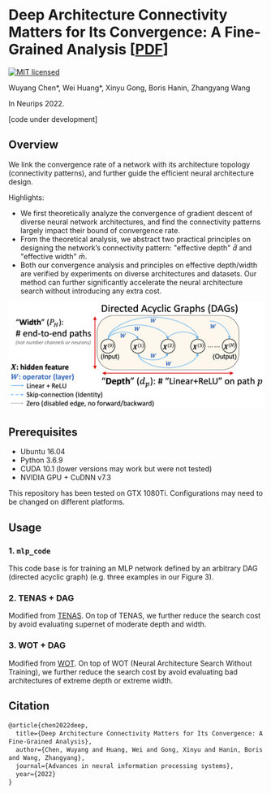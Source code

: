 # Deep Architecture Connectivity Matters for Its Convergence: A Fine-Grained Analysis [[PDF](https://arxiv.org/pdf/2205.05662.pdf)]

<!-- [![Language grade: Python](https://img.shields.io/lgtm/grade/python/g/VITA-Group/TENAS.svg?logo=lgtm&logoWidth=18)](https://lgtm.com/projects/g/VITA-Group/TENAS/context:python) -->
[![MIT licensed](https://img.shields.io/badge/license-MIT-brightgreen.svg)](LICENSE.md)

Wuyang Chen*, Wei Huang*, Xinyu Gong, Boris Hanin, Zhangyang Wang

In Neurips 2022.

[code under development]

## Overview

We link the convergence rate of a network with its architecture topology (connectivity patterns), and further guide the efficient neural architecture design.

Highlights:
* We first theoretically analyze the convergence of gradient descent of diverse neural network architectures, and find the connectivity patterns largely impact their bound of convergence rate.
* From the theoretical analysis, we abstract two practical principles on designing the network’s connectivity pattern: "effective depth" $\bar{d}$ and "effective width" $\bar{m}$.
* Both our convergence analysis and principles on effective depth/width are verified by experiments on diverse architectures and datasets. Our method can further significantly accelerate the neural architecture search without introducing any extra cost.


<p align="center">
<img src="dag.png" alt="201" width="550"/></br>
</p>


## Prerequisites
- Ubuntu 16.04
- Python 3.6.9
- CUDA 10.1 (lower versions may work but were not tested)
- NVIDIA GPU + CuDNN v7.3

This repository has been tested on GTX 1080Ti. Configurations may need to be changed on different platforms.


## Usage
### 1. `mlp_code`
This code base is for training an MLP network defined by an arbitrary DAG (directed acyclic graph) (e.g. three examples in our Figure 3).

### 2. TENAS + DAG
Modified from [TENAS](https://github.com/VITA-Group/TENAS).
On top of TENAS, we further reduce the search cost by avoid evaluating supernet of moderate depth and width.

### 3. WOT + DAG
Modified from [WOT](https://github.com/BayesWatch/nas-without-training).
On top of WOT (Neural Architecture Search Without Training), we further reduce the search cost by avoid evaluating bad architectures of extreme depth or extreme width.

## Citation
```
@article{chen2022deep,
  title={Deep Architecture Connectivity Matters for Its Convergence: A Fine-Grained Analysis},
  author={Chen, Wuyang and Huang, Wei and Gong, Xinyu and Hanin, Boris and Wang, Zhangyang},
  journal={Advances in neural information processing systems},
  year={2022}
}
```
